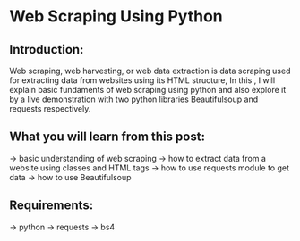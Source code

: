 # Web Scraping Using Python 

## Introduction:

Web scraping, web harvesting, or web data extraction is data scraping used for extracting data from websites using its HTML structure, In this , I will explain basic fundaments of web scraping using python and also explore it by a live demonstration with two python libraries Beautifulsoup and requests respectively.

## What you will learn from this post:

-> basic understanding of web scraping 
-> how to extract data from a website using classes and HTML tags
-> how to use requests module to get data
-> how to use Beautifulsoup

## Requirements:

-> python
-> requests
-> bs4
